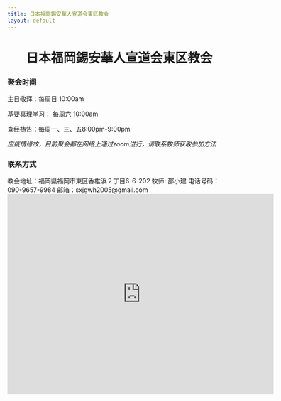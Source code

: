 ```yaml
---
title: 日本福岡錫安華人宣道会東区教会
layout: default
---
```

<center><h1>日本福岡錫安華人宣道会東区教会</h1></center>








<h3>聚会时间</h3>

主日敬拜：每周日 10:00am  

基要真理学习： 每周六 10:00am    

查经祷告：每周一、三、五8:00pm-9:00pm 

*应疫情缘故，目前聚会都在网络上通过zoom进行，请联系牧师获取参加方法*



<h3>联系方式  </h3>
教会地址：福岡県福岡市東区香椎浜２丁目6-6-202  
牧师: 邵小建  
电话号码：090-9657-9984   
邮箱：sxjgwh2005@gmail.com  

<iframe src="https://www.google.com/maps/embed?pb=!1m14!1m8!1m3!1d26568.969703324103!2d130.427295!3d33.654021!3m2!1i1024!2i768!4f13.1!3m3!1m2!1s0x35418ee373ac3501%3A0x19f367026a346980!2z5pel5pys44CB44CSODEzLTAwMTYg56aP5bKh55yM56aP5bKh5biC5p2x5Yy66aaZ5qSO5rWc77yS5LiB55uu77yW4oiS77yWIO-8lu-8je-8lg!5e0!3m2!1sja!2sus!4v1578038142031!5m2!1sja!2sus" width="600" height="450" frameborder="0" style="border:0;" allowfullscreen=""></iframe>

